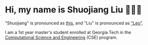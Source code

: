 # Hi, my name is Shuojiang Liu 👋👋👋

"Shuojiang" is pronounced as [this](https://translate.google.com/translate_tts?ie=UTF-&&client=tw-ob&tl=zh-cn&q=%E6%9C%94%E6%B1%9F), and "Liu" is pronounced as ["Leo"](https://translate.google.com/translate_tts?ie=UTF-&&client=tw-ob&tl=zh-cn&q=%E5%88%98).

I am a 1st year master's student enrolled at Georgia Tech in the [Computational Science and Engineering](https://cse.gatech.edu/) (CSE) program.

<!---
LiuShuoJiang/LiuShuoJiang is a ✨ special ✨ repository because its `README.md` (this file) appears on your GitHub profile.
You can click the Preview link to take a look at your changes.
--->
